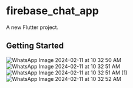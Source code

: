 <!-- @format -->

# firebase_chat_app

A new Flutter project.

## Getting Started
![WhatsApp Image 2024-02-11 at 10 32 50 AM](https://github.com/gracebir/firebase-chat-app/assets/46535846/c8ff0af5-3b5a-479b-83a6-0c26e568d1e4)
![WhatsApp Image 2024-02-11 at 10 32 51 AM](https://github.com/gracebir/firebase-chat-app/assets/46535846/909754e6-a344-49c6-bc80-d589f7650d22)
![WhatsApp Image 2024-02-11 at 10 32 51 AM (1)](https://github.com/gracebir/firebase-chat-app/assets/46535846/09360c98-91ca-44d4-8eaa-3d3d9b469fee)
![WhatsApp Image 2024-02-11 at 10 32 52 AM](https://github.com/gracebir/firebase-chat-app/assets/46535846/57906c16-bff4-43d0-81c4-8539c0651d9f)
